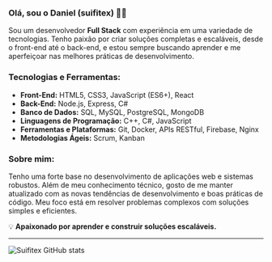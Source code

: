 ### Olá, sou o Daniel (suifitex) 👨‍💻

Sou um desenvolvedor **Full Stack** com experiência em uma variedade de tecnologias. Tenho paixão por criar soluções completas e escaláveis, desde o front-end até o back-end, e estou sempre buscando aprender e me aperfeiçoar nas melhores práticas de desenvolvimento.

### Tecnologias e Ferramentas:
- **Front-End:** HTML5, CSS3, JavaScript (ES6+), React
- **Back-End:** Node.js, Express, C#
- **Banco de Dados:** SQL, MySQL, PostgreSQL, MongoDB
- **Linguagens de Programação:** C++, C#, JavaScript
- **Ferramentas e Plataformas:** Git, Docker, APIs RESTful, Firebase, Nginx
- **Metodologias Ágeis:** Scrum, Kanban

### Sobre mim:
Tenho uma forte base no desenvolvimento de aplicações web e sistemas robustos. Além de meu conhecimento técnico, gosto de me manter atualizado com as novas tendências de desenvolvimento e boas práticas de código. Meu foco está em resolver problemas complexos com soluções simples e eficientes.

💡 **Apaixonado por aprender e construir soluções escaláveis.**

---

![Suifitex GitHub stats](https://github-readme-stats.vercel.app/api?username=suifitex&show_icons=true&theme=radical)
